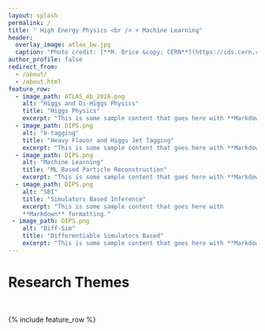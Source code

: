 ```yaml
---
layout: splash
permalink: /
title: " High Energy Physics <br /> + Machine Learning"
header:
  overlay_image: atlas_bw.jpg
  caption: "Photo credit: [**M. Brice &copy; CERN**](https://cds.cern.ch/record/910380)"
author_profile: false
redirect_from: 
  - /about/
  - /about.html
feature_row:
  - image_path: ATLAS_4b_2018.png
    alt: "Higgs and Di-Higgs Physics"
    title: "Higgs Physics"
    excerpt: "This is some sample content that goes here with **Markdown** formatting."
  - image_path: DIPS.png
    alt: "b-tagging"
    title: "Heavy Flavor and Higgs Jet Tagging"
    excerpt: "This is some sample content that goes here with **Markdown** formatting."
  - image_path: DIPS.png
    alt: "Machine Learning"
    title: "ML Based Particle Reconstruction"
    excerpt: "This is some sample content that goes here with **Markdown** formatting."
  - image_path: DIPS.png
    alt: "SBI"
    title: "Simulators Based Inference"
    excerpt: "This is some sample content that goes here with
    **Markdown** formatting."
 - image_path: DIPS.png
    alt: "Diff-Sim"
    title: "Differentiable Simulators Based"
    excerpt: "This is some sample content that goes here with **Markdown** formatting."
---
```

        
# Research Themes

<br />

{% include feature_row %}

